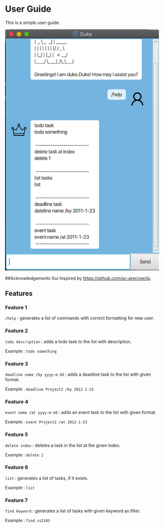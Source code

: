 # User Guide
This is a simple user guide.

![Ui](docs/ui.png)

##Acknowledgements
Gui Inspired by https://github.com/sc-arecrow/ip.

## Features 

### Feature 1
`/help` : generates a list of commands with correct formatting for new user.
### Feature 2
`todo description` : adds a todo task to the list with description.

Example : `todo something`
### Feature 3
`deadline name /by yyyy-m-dd` : adds a deadline task to the list with given format.

Example : `deadline Project2 /by 2012-1-23`
### Feature 4
`event name /at yyyy-m-dd` : adds an event task to the list with given format.

Example : `event Project2 /at 2012-1-23`
### Feature 5
`delete index` : deletes a task in the list at the given index.

Example : `delete 2`
### Feature 6
`list` : generates a list of tasks, if it exists.

Example : `list`
### Feature 7
`find keyword` : generates a list of tasks with given keyword as filter.

Example : `find cs2103`




